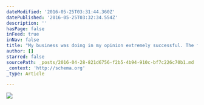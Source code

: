```yaml
---
dateModified: '2016-05-25T03:31:44.360Z'
datePublished: '2016-05-25T03:32:34.554Z'
description: ''
hasPage: false
inFeed: true
inNav: false
title: "My business was doing in my opinion extremely successful. The first year of full time work my gross income of a soul P. was 32,000. With zero help, zero support,  and everyone close to me telling me I was crazy, irresponsible, and I even had one supposedly best friend, tell me if I were  (my x wife) I would divorce you. Now keep in mind I had no choice, but to do this to keep my house and life paid for. I'm very proud to say I did it! By myself with no help and no interest or concern from the people who said they loved me. Lesson...Do what makes you happy, because in the end you cannot and I mean cannot make someone else happy. That's on them. I was under the crazy illusion marriage ment forever and forever ment your a team. I didn't know that included Cliff Haven and CVPH. I guess you never truly know a person, and promise has a 5 year shelf life. Lesson I'm a fantastic person I do what I say, and stand by my promises, I whole heartily deserve the very same thing. Someone who wants to be my partner, not fit in all the so called social clubs. Soon they will be gone to. What can I say I gave all and got dooped...it's ok, another great lesson, people who you think are true....double check and then check again. "
author: []
starred: false
sourcePath: _posts/2016-04-28-821d6756-f2b5-4b94-910c-bf7c226c70b1.md
_context: 'http://schema.org'
_type: Article

---
```

![](https://s3-us-west-2.amazonaws.com/the-grid-img/p/471b48d38a32611951393a6e7d90a104614663f5.png)